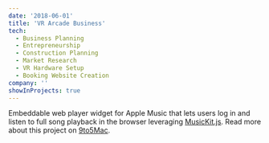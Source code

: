 ```yaml
---
date: '2018-06-01'
title: 'VR Arcade Business'
tech:
  - Business Planning
  - Entrepreneurship
  - Construction Planning
  - Market Research
  - VR Hardware Setup
  - Booking Website Creation
company: ''
showInProjects: true
---
```


Embeddable web player widget for Apple Music that lets users log in and listen to full song playback in the browser leveraging [MusicKit.js](https://developer.apple.com/documentation/musickitjs). Read more about this project on [9to5Mac](https://9to5mac.com/2018/06/03/apple-music-embeddable-web-player-listen-browser/).
